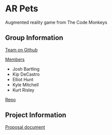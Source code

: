 # AR Pets

Augmented reality game from The Code Monkeys

## Group Information

[Team on Github](https://github.com/orgs/cosc495x/teams/arpets)

[Members](https://github.com/orgs/cosc495x/teams/arpets/members)

- Josh Bartling
- Kip DeCastro
- Elliot Hunt
- Kyle Mitchell
- Kurt Risley

[Repo](https://github.com/cosc495x/sd-project-arpets)

## Project Information

[Proposal document](proposal.md)
